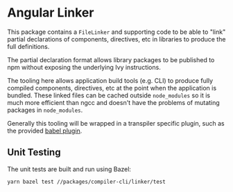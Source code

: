 # Angular Linker

This package contains a `FileLinker` and supporting code to be able to "link" partial declarations of components, directives, etc in libraries to produce the full definitions.

The partial declaration format allows library packages to be published to npm without exposing the underlying Ivy instructions.

The tooling here allows application build tools (e.g. CLI) to produce fully compiled components, directives, etc at the point when the application is bundled.
These linked files can be cached outside `node_modules` so it is much more efficient than ngcc and doesn't have the problems of mutating packages in `node_modules`.

Generally this tooling will be wrapped in a transpiler specific plugin, such as the provided [babel plugin](./babel).

## Unit Testing

The unit tests are built and run using Bazel:

```bash
yarn bazel test //packages/compiler-cli/linker/test
```

